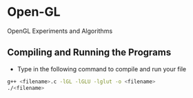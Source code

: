 # Open-GL
OpenGL Experiments and Algorithms


## Compiling and Running the Programs
* Type in the following command to compile and run your file
```bash
g++ <filename>.c -lGL -lGLU -lglut -o <filename>
./<filename>
```